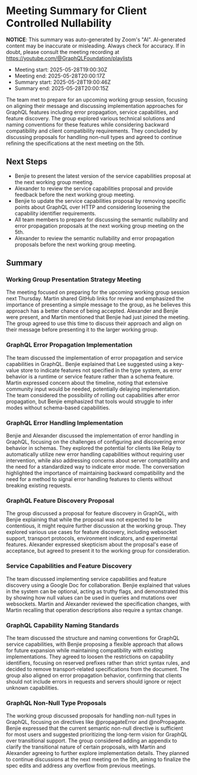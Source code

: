 # Meeting Summary for Client Controlled Nullability

**NOTICE**: This summary was auto-generated by Zoom's "AI". AI-generated
content may be inaccurate or misleading. Always check for accuracy. If in
doubt, please consult the meeting recording at
https://youtube.com/@GraphQLFoundation/playlists

- Meeting start: 2025-05-28T19:00:30Z
- Meeting end: 2025-05-28T20:00:17Z
- Summary start: 2025-05-28T19:00:46Z
- Summary end: 2025-05-28T20:00:15Z

The team met to prepare for an upcoming working group session, focusing on aligning their message and discussing implementation approaches for GraphQL features including error propagation, service capabilities, and feature discovery. The group explored various technical solutions and naming conventions for these features while considering backward compatibility and client compatibility requirements. They concluded by discussing proposals for handling non-null types and agreed to continue refining the specifications at the next meeting on the 5th.

## Next Steps

- Benjie to present the latest version of the service capabilities proposal at the next working group meeting.
- Alexander to review the service capabilities proposal and provide feedback before the next working group meeting.
- Benjie to update the service capabilities proposal by removing specific points about GraphQL over HTTP and considering loosening the capability identifier requirements.
- All team members to prepare for discussing the semantic nullability and error propagation proposals at the next working group meeting on the 5th.
- Alexander to review the semantic nullability and error propagation proposals before the next working group meeting.

## Summary

### Working Group Presentation Strategy Meeting

The meeting focused on preparing for the upcoming working group session next Thursday. Martin shared GitHub links for review and emphasized the importance of presenting a simple message to the group, as he believes this approach has a better chance of being accepted. Alexander and Benjie were present, and Martin mentioned that Benjie had just joined the meeting. The group agreed to use this time to discuss their approach and align on their message before presenting it to the larger working group.

### GraphQL Error Propagation Implementation

The team discussed the implementation of error propagation and service capabilities in GraphQL. Benjie explained that Lee suggested using a key-value store to indicate features not specified in the type system, as error behavior is a runtime or service feature rather than a schema feature. Martin expressed concern about the timeline, noting that extensive community input would be needed, potentially delaying implementation. The team considered the possibility of rolling out capabilities after error propagation, but Benjie emphasized that tools would struggle to infer modes without schema-based capabilities.

### GraphQL Error Handling Implementation

Benjie and Alexander discussed the implementation of error handling in GraphQL, focusing on the challenges of configuring and discovering error behavior in schemas. They explored the potential for clients like Relay to automatically utilize new error handling capabilities without requiring user intervention, while also addressing concerns about server compatibility and the need for a standardized way to indicate error mode. The conversation highlighted the importance of maintaining backward compatibility and the need for a method to signal error handling features to clients without breaking existing requests.

### GraphQL Feature Discovery Proposal

The group discussed a proposal for feature discovery in GraphQL, with Benjie explaining that while the proposal was not expected to be contentious, it might require further discussion at the working group. They explored various use cases for feature discovery, including websocket support, transport protocols, environment indicators, and experimental features. Alexander expressed skepticism about the proposal's ease of acceptance, but agreed to present it to the working group for consideration.

### Service Capabilities and Feature Discovery

The team discussed implementing service capabilities and feature discovery using a Google Doc for collaboration. Benjie explained that values in the system can be optional, acting as truthy flags, and demonstrated this by showing how null values can be used in queries and mutations over websockets. Martin and Alexander reviewed the specification changes, with Martin recalling that operation descriptions also require a syntax change.

### GraphQL Capability Naming Standards

The team discussed the structure and naming conventions for GraphQL service capabilities, with Benjie proposing a flexible approach that allows for future expansion while maintaining compatibility with existing implementations. They agreed to loosen the restrictions on capability identifiers, focusing on reserved prefixes rather than strict syntax rules, and decided to remove transport-related specifications from the document. The group also aligned on error propagation behavior, confirming that clients should not include errors in requests and servers should ignore or reject unknown capabilities.

### GraphQL Non-Null Type Proposals

The working group discussed proposals for handling non-null types in GraphQL, focusing on directives like @propagateError and @noPropagate. Benjie expressed that the current semantic non-null directive is sufficient for most users and suggested prioritizing the long-term vision for GraphQL over transitional support. The group considered adding an appendix to clarify the transitional nature of certain proposals, with Martin and Alexander agreeing to further explore implementation details. They planned to continue discussions at the next meeting on the 5th, aiming to finalize the spec edits and address any overflow from previous meetings.
